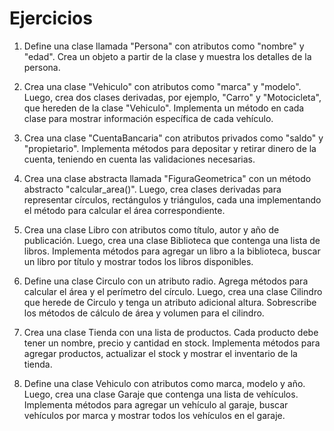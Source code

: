 # Ejercicios
1. Define una clase llamada "Persona" con atributos como "nombre" y
"edad". Crea un objeto a partir de la clase y muestra los detalles de la
persona.

2. Crea una clase "Vehiculo" con atributos como "marca" y "modelo".
Luego, crea dos clases derivadas, por ejemplo, "Carro" y "Motocicleta",
que hereden de la clase "Vehiculo". Implementa un método en cada
clase para mostrar información específica de cada vehículo.

3. Crea una clase "CuentaBancaria" con atributos privados como "saldo" y
"propietario". Implementa métodos para depositar y retirar dinero de
la cuenta, teniendo en cuenta las validaciones necesarias.

4. Crea una clase abstracta llamada "FiguraGeometrica" con un método
abstracto "calcular_area()". Luego, crea clases derivadas para
representar círculos, rectángulos y triángulos, cada una implementando
el método para calcular el área correspondiente.

5. Crea una clase Libro con atributos como título, autor y año de
publicación. Luego, crea una clase Biblioteca que contenga una lista de
libros. Implementa métodos para agregar un libro a la biblioteca,
buscar un libro por título y mostrar todos los libros disponibles.

6. Define una clase Circulo con un atributo radio. Agrega métodos para
calcular el área y el perímetro del círculo. Luego, crea una clase Cilindro
que herede de Circulo y tenga un atributo adicional altura. Sobrescribe
los métodos de cálculo de área y volumen para el cilindro.

7. Crea una clase Tienda con una lista de productos. Cada producto debe
tener un nombre, precio y cantidad en stock. Implementa métodos
para agregar productos, actualizar el stock y mostrar el inventario de la
tienda.

8. Define una clase Vehiculo con atributos como marca, modelo y año.
Luego, crea una clase Garaje que contenga una lista de vehículos.
Implementa métodos para agregar un vehículo al garaje, buscar
vehículos por marca y mostrar todos los vehículos en el garaje.
